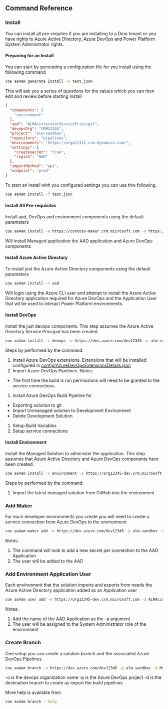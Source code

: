 ## Command Reference

### Install

You can install all pre-requites if you are installing to a Dmo tenant or you have rights to Azure Active Directory, Azure DevOps and Power Platform System Administrator rights.

#### Preparing for an Install

You can start by generating a configuration file for you install using the following command

```bash
coe aa4am generate install -o test.json
```

This will ask you a series of questions for the values which you can then edit and review before starting install

```json
{
  "components": [
    "environment"
  ],
  "aad": "ALMAcceleratorServicePrincipal",
  "devopsOrg": "CRM12345",
  "project": "alm-sandbox",
  "repository": "pipelines",
  "environments": "https://orga11111.crm.dynamics.com/",
  "settings": {
    "createsecret": "true",
    "region": "NAM"
  },
  "importMethod": "api",
  "endpoint": "prod"
}
```

To start an install with you configured settings you can use thw following.

```bash
coe aa4am install -f test.json
```

#### Install All Pre-requisites

Install aad, DevOps and environment components using the default parameters

```bash
coe aa4am install -e https://contoso-maker.crm.microsoft.com -o https://dev.azure.com/dev12345 -p alm-sandbox
```

Will install Managed application the AAD application and Azure DevOps components

#### Install Azure Active Directory

To install just the Azure Active Directory components using the default parameters

```bash
coe aa4am install -c aad
```

Will login using the Azure CLI user and attempt to install the Azure Active Directory application required for Azure DevOps and the Application User that wil be used to interact Power Platform environments.

#### Install DevOps

Install the just devops components. This step assumes the Azure Active Directory Service Principal has been created

```bash
coe aa4am install -c devops -o https://dev.azure.com/dev12345 -p alm-sandbox
```

Steps by performed by the command:
1. Install Azure DevOps extensions. Extensions that will be installed configured in [config/AzureDevOpsExtensionsDetails.json](../../config/AzureDevOpsExtensionsDetails.json)
1. Import Azure DevOps Pipelines. Notes:
  - The first time the build is run permissions will need to be granted to the service connections.
1. Install Azure DevOps Build Pipeline for 
  - Exporting solution to git
  - Import Unmanaged solution to Development Environment
  - Delete Development Solution
1. Setup Build Variables
1. Setup service connections

#### Install Environment

Install the Managed Solution to administer the application. This step assumes that Azure Active Directory and Azure DevOps components have been created.

```bash
coe aa4am install -c environment -e https://org12345-dev.crm.microsoft.com
```

Steps by performed by the command:
1. Import the latest managed solution from GitHub into the environment

### Add Maker

For each developer environments you create you will need to create a service connection from Azure DevOps to the environment

```bash
coe aa4am maker add -o https://dev.azure.com/dev12345 -p alm-sandbox -e https://org12345-dev.crm.microsoft.com -u name@contoso.com
```

Notes:
1. The command will look to add a new secret per connection to the AAD Application
1. The user will be added to the AAD

### Add Environment Application User

Each environment that the solution imports and exports from needs the Azure Active Directory application added as an Application user

```bash
coe aa4am user add -e https://org12345-dev.crm.microsoft.com -a ALMAcceleratorServicePrincipal
```

Notes:
1. Add the name of the AAD Application as the -a argument
1. The user will be assigned to the System Administrator role of the environment

### Create Branch

One setup you can create a solution branch and the associated Azure DevOps Pipelines

```bash
coe aa4am branch -o https://dev.azure.com/dev12345 -p alm-sandbox -d MyTestSolution
```

-o is the devops organization name
-p is the Azure DevOps project
-d is the destination branch to create as import the build pipelines

More help is available from

```bash
coe aa4am branch --help
```
